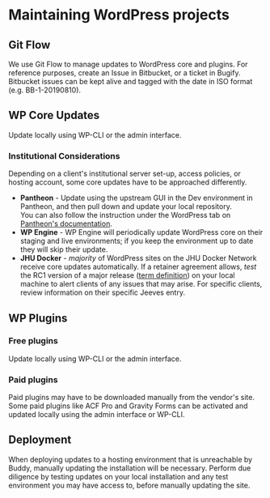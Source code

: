 
# Maintaining WordPress projects

## Git Flow

We use Git Flow to manage updates to WordPress core and plugins. For reference purposes, create an Issue in Bitbucket, or a ticket in Bugify. Bitbucket issues can be kept alive and tagged with the date in ISO format (e.g. BB-1-20190810). 

## WP Core Updates

Update locally using WP-CLI or the admin interface.

### Institutional Considerations 

Depending on a client's institutional server set-up, access policies, or hosting account, some core updates have to be approached differently.

 - **Pantheon** - Update using the upstream GUI in the Dev environment in Pantheon, and then pull down and update your local repository.  
 You can also follow the instruction under the WordPress tab on [Pantheon's documentation](https://pantheon.io/docs/core-updates#overwrite-core).
 - **WP Engine** - WP Engine will periodically update WordPress core on their staging and live environments; if you keep the environment up to date they will skip their update. 
 - **JHU Docker** - _majority_ of WordPress sites on the JHU Docker Network receive core updates automatically. If a retainer agreement allows, _test_ the RC1 version of a major release ([term definition](https://make.wordpress.org/core/handbook/about/release-cycle/version-numbering/)) on your local machine to alert clients of any issues that may arise. For specific clients, review information on their specific Jeeves entry. 

## WP Plugins

### Free plugins

Update locally using WP-CLI or the admin interface.

### Paid plugins 

Paid plugins may have to be downloaded manually from the vendor's site. Some paid plugins like ACF Pro and Gravity Forms can be activated and updated locally using the admin interface or WP-CLI. 

## Deployment

When deploying updates to a hosting environment that is unreachable by Buddy, manually updating the installation will be necessary. Perform due diligence by testing updates on your local installation and any test environment you may have access to, before manually updating the site.